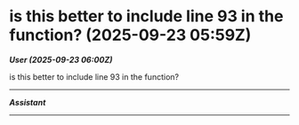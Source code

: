 <!-- Generated by SpecStory -->

# is this better to include line 93 in the function? (2025-09-23 05:59Z)

_**User (2025-09-23 06:00Z)**_

is this better to include line 93 in the function?

---

_**Assistant**_



---


